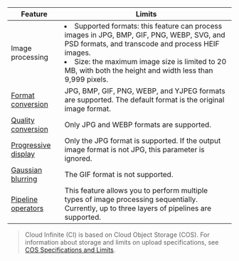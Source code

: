 | Feature | Limits |
|-------|---------|
| Image processing |<li>Supported formats: this feature can process images in JPG, BMP, GIF, PNG, WEBP, SVG, and PSD formats, and transcode and process HEIF images.<li>Size: the maximum image size is limited to 20 MB, with both the height and width less than 9,999 pixels. |
| [Format conversion](https://cloud.tencent.com/document/product/460/36543) | JPG, BMP, GIF, PNG, WEBP, and YJPEG formats are supported. The default format is the original image format. |
| [Quality conversion](https://cloud.tencent.com/document/product/460/36544) | Only JPG and WEBP formats are supported. |
| [Progressive display](https://cloud.tencent.com/document/product/460/36543) | Only the JPG format is supported. If the output image format is not JPG, this parameter is ignored. |
| [Gaussian blurring](https://cloud.tencent.com/document/product/460/36545) | The GIF format is not supported. |
| [Pipeline operators](https://cloud.tencent.com/document/product/460/15293) | This feature allows you to perform multiple types of image processing sequentially. Currently, up to three layers of pipelines are supported. |


>Cloud Infinite (CI) is based on Cloud Object Storage (COS). For information about storage and limits on upload specifications, see [COS Specifications and Limits](https://intl.cloud.tencent.com/document/product/436/14518).